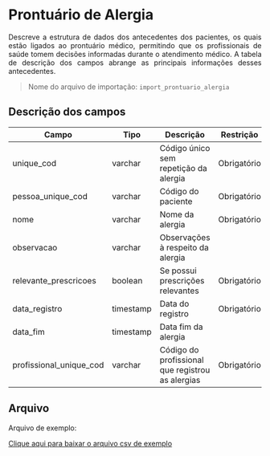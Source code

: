 # Prontuário de Alergia
<p align="justify"> 
Descreve a estrutura de dados dos antecedentes dos pacientes, os quais estão ligados ao prontuário médico, permitindo que os profissionais de saúde tomem decisões informadas durante o atendimento médico. A tabela de descrição dos campos abrange as principais informações desses antecedentes.
 </p>

> Nome do arquivo de importação: `import_prontuario_alergia`

## Descrição dos campos

| Campo                       | Tipo      | Descrição                                                                  | Restrição       |
|-----------------------------|-----------|----------------------------------------------------------------------------|-----------------|
| unique_cod                 | varchar     | Código único sem repetição da alergia                     |     Obrigatório            |
| pessoa_unique_cod | varchar     |   Código do paciente                         |      Obrigatório           |
| nome          | varchar     | Nome da alergia                        |   Obrigatório              |
| observacao    |  varchar    | Observações à respeito da alergia               |                 |
| relevante_prescricoes               | boolean | Se possui prescrições relevantes                                  |   Obrigatório              |
| data_registro          | timestamp     |   Data do registro                |   Obrigatório              |
| data_fim |timestamp | Data fim da alergia | |
| profissional_unique_cod            | varchar |  Código do profissional que registrou as alergias         |      Obrigatório           |


## Arquivo
<p align="justify">Arquivo de exemplo:</p>

[Clique aqui para baixar o arquivo csv de exemplo](arquivos_exemplos/prontuario_alergia.csv ':ignore')